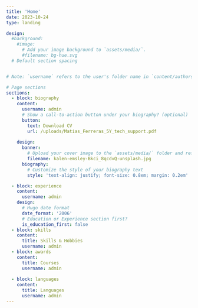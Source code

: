 ```yaml
---
title: 'Home'
date: 2023-10-24
type: landing

design:
  #background:
    #image:
      # Add your image background to `assets/media/`.
      #filename: bg-hue.svg
  # Default section spacing


# Note: `username` refers to the user's folder name in `content/authors/`

# Page sections
sections:
  - block: biography
    content:
      username: admin
      # Show a call-to-action button under your biography? (optional)
      button:
        text: Download CV
        url: /uploads/Matias_Ferreras_5Y_tech_support.pdf
        
    design:
      banner:
        # Upload your cover image to the `assets/media/` folder and reference it here
        filename: kalen-emsley-Bkci_8qcdvQ-unsplash.jpg
      biography:
        # Customize the style of your biography text
        style: 'text-align: justify; font-size: 0.8em; margin: 0.2em'

  - block: experience
    content:
      username: admin
    design:
      # Hugo date format
      date_format: '2006'
      # Education or Experience section first?
      is_education_first: false
  - block: skills
    content:
      title: Skills & Hobbies
      username: admin
  - block: awards
    content:
      title: Courses
      username: admin
   
  - block: languages
    content:
      title: Languages
      username: admin
---
```

